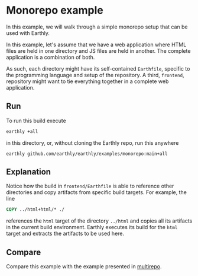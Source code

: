 # Monorepo example

In this example, we will walk through a simple monorepo setup that can be used with Earthly.

In this example, let's assume that we have a web application where HTML files are held in one directory and JS files are held in another. The complete application is a combination of both.

As such, each directory might have its self-contained `Earthfile`, specific to the programming language and setup of the repository. A third, `frontend`, repository might want to tie everything together in a complete web application.

## Run

To run this build execute

```bash
earthly +all
```

in this directory, or, without cloning the Earthly repo, run this anywhere

```
earthly github.com/earthly/earthly/examples/monorepo:main+all
```

## Explanation

Notice how the build in `frontend/Earthfile` is able to reference other directories and copy artifacts from specific build targets. For example, the line

```Dockerfile
COPY ../html+html/* ./
```

references the `html` target of the directory `../html` and copies all its artifacts in the current build environment. Earthly executes its build for the `html` target and extracts the artifacts to be used here.

## Compare

Compare this example with the example presented in [multirepo](../multirepo).
